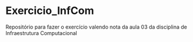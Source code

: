 # Exercicio_InfCom
Repositório para fazer o exercício valendo nota da aula 03 da disciplina de Infraestrutura Computacional
